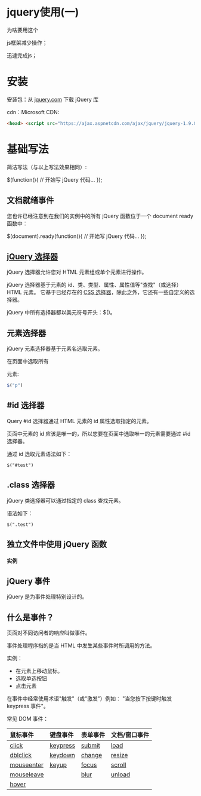 # jquery使用(一)

为啥要用这个

js框架减少操作；

迅速完成js；

# 安装

安装包：从 [jquery.com](http://jquery.com/download/) 下载 jQuery 库

cdn：Microsoft CDN:

```html
<head> <script src="https://ajax.aspnetcdn.com/ajax/jquery/jquery-1.9.0.min.js"></script> </head>
```

# 基础写法

简洁写法（与以上写法效果相同）:

$(function(){    // 开始写 jQuery 代码...  });

## 文档就绪事件

您也许已经注意到在我们的实例中的所有 jQuery 函数位于一个 document ready 函数中：

$(document).ready(function(){    // 开始写 jQuery 代码...  });



## [**jQuery 选择器**](https://www.runoob.com/jquery/jquery-selectors.html)

jQuery 选择器允许您对 HTML 元素组或单个元素进行操作。

jQuery 选择器基于元素的 id、类、类型、属性、属性值等"查找"（或选择）HTML 元素。 它基于已经存在的 [CSS 选择器](https://www.runoob.com/cssref/css-selectors.html)，除此之外，它还有一些自定义的选择器。

jQuery 中所有选择器都以美元符号开头：$()。

## 元素选择器

jQuery 元素选择器基于元素名选取元素。

在页面中选取所有 <p> 元素:

```js
$("p")
```

## #id 选择器

Query #id 选择器通过 HTML 元素的 id 属性选取指定的元素。

页面中元素的 id 应该是唯一的，所以您要在页面中选取唯一的元素需要通过 #id 选择器。

通过 id 选取元素语法如下：

```
$("#test")
```



## .class 选择器

jQuery 类选择器可以通过指定的 class 查找元素。

语法如下：

```
$(".test")
```

## 独立文件中使用 jQuery 函数

#### 实例

<head> <script src="http://cdn.static.runoob.com/libs/jquery/1.10.2/jquery.min.js"> </script> <script src="my_jquery_functions.js"></script> </head>

## jQuery 事件

jQuery 是为事件处理特别设计的。

## 什么是事件？

页面对不同访问者的响应叫做事件。

事件处理程序指的是当 HTML 中发生某些事件时所调用的方法。

实例：

- 在元素上移动鼠标。
- 选取单选按钮
- 点击元素

在事件中经常使用术语"触发"（或"激发"）例如： "当您按下按键时触发 keypress 事件"。



常见 DOM 事件：

| 鼠标事件                                                     | 键盘事件                                                     | 表单事件                                                  | 文档/窗口事件                                             |
| :----------------------------------------------------------- | :----------------------------------------------------------- | :-------------------------------------------------------- | :-------------------------------------------------------- |
| [click](https://www.runoob.com/jquery/event-click.html)      | [keypress](https://www.runoob.com/jquery/event-keypress.html) | [submit](https://www.runoob.com/jquery/event-submit.html) | [load](https://www.runoob.com/jquery/event-load.html)     |
| [dblclick](https://www.runoob.com/jquery/event-dblclick.html) | [keydown](https://www.runoob.com/jquery/event-keydown.html)  | [change](https://www.runoob.com/jquery/event-change.html) | [resize](https://www.runoob.com/jquery/event-resize.html) |
| [mouseenter](https://www.runoob.com/jquery/event-mouseenter.html) | [keyup](https://www.runoob.com/jquery/event-keyup.html)      | [focus](https://www.runoob.com/jquery/event-focus.html)   | [scroll](https://www.runoob.com/jquery/event-scroll.html) |
| [mouseleave](https://www.runoob.com/jquery/event-mouseleave.html) |                                                              | [blur](https://www.runoob.com/jquery/event-blur.html)     | [unload](https://www.runoob.com/jquery/event-unload.html) |
| [hover](https://www.runoob.com/jquery/event-hover.html)      |                                                              |                                                           |                                                           |